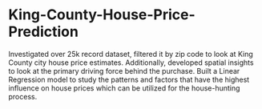 # King-County-House-Price-Prediction


Investigated over 25k record dataset, filtered it by zip code to look at King County city house price estimates. Additionally, developed spatial insights to look at the primary driving force behind the purchase. Built a Linear Regression model to study the patterns and factors that have the highest influence on house prices which can be utilized for the house-hunting process.
